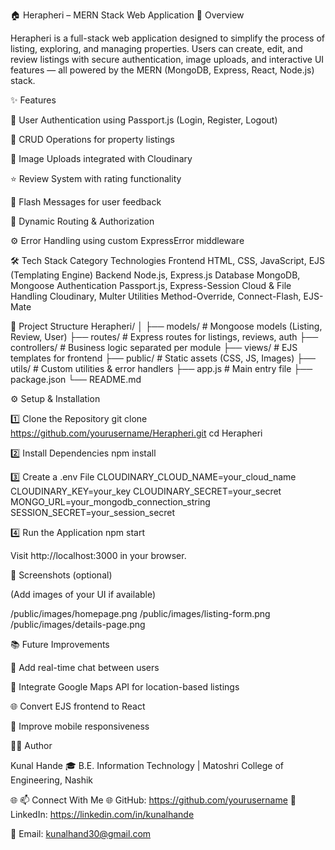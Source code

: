 🏠 Herapheri – MERN Stack Web Application
🚀 Overview

Herapheri is a full-stack web application designed to simplify the process of listing, exploring, and managing properties.
Users can create, edit, and review listings with secure authentication, image uploads, and interactive UI features — all powered by the MERN (MongoDB, Express, React, Node.js) stack.

✨ Features

🔐 User Authentication using Passport.js (Login, Register, Logout)

🏡 CRUD Operations for property listings

📸 Image Uploads integrated with Cloudinary

⭐ Review System with rating functionality

💬 Flash Messages for user feedback

🧭 Dynamic Routing & Authorization

⚙️ Error Handling using custom ExpressError middleware

🛠️ Tech Stack
Category	Technologies
Frontend	HTML, CSS, JavaScript, EJS (Templating Engine)
Backend	Node.js, Express.js
Database	MongoDB, Mongoose
Authentication	Passport.js, Express-Session
Cloud & File Handling	Cloudinary, Multer
Utilities	Method-Override, Connect-Flash, EJS-Mate


🧩 Project Structure
Herapheri/
│
├── models/           # Mongoose models (Listing, Review, User)
├── routes/           # Express routes for listings, reviews, auth
├── controllers/      # Business logic separated per module
├── views/            # EJS templates for frontend
├── public/           # Static assets (CSS, JS, Images)
├── utils/            # Custom utilities & error handlers
├── app.js            # Main entry file
├── package.json
└── README.md

⚙️ Setup & Installation

1️⃣ Clone the Repository
git clone https://github.com/yourusername/Herapheri.git
cd Herapheri

2️⃣ Install Dependencies
npm install

3️⃣ Create a .env File
CLOUDINARY_CLOUD_NAME=your_cloud_name
CLOUDINARY_KEY=your_key
CLOUDINARY_SECRET=your_secret
MONGO_URL=your_mongodb_connection_string
SESSION_SECRET=your_session_secret

4️⃣ Run the Application
npm start


Visit http://localhost:3000
 in your browser.

📸 Screenshots (optional)

(Add images of your UI if available)

/public/images/homepage.png
/public/images/listing-form.png
/public/images/details-page.png

📚 Future Improvements

💬 Add real-time chat between users

📍 Integrate Google Maps API for location-based listings

🌐 Convert EJS frontend to React

📱 Improve mobile responsiveness

👨‍💻 Author

Kunal Hande
🎓 B.E. Information Technology | Matoshri College of Engineering, Nashik

🌐 📫 Connect With Me
🌐 GitHub: https://github.com/yourusername
💼 LinkedIn: https://linkedin.com/in/kunalhande

📧 Email: kunalhand30@gmail.com